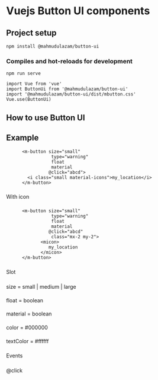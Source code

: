# Vuejs Button UI components

## Project setup
```
npm install @mahmudulazam/button-ui
```

### Compiles and hot-reloads for development
```
npm run serve
```

```
import Vue from 'vue'
import ButtonUi from '@mahmudulazam/button-ui'
import '@mahmudulazam/button-ui/dist/mbutton.css'
Vue.use(ButtonUi)
```
## How to use Button UI
## Example
```
      <m-button size="small"
                 type="warning"
                 float
                 material
                @click="abcd">
        <i class="small material-icons">my_location</i>
      </m-button>
```
###
With icon
###
```
      <m-button size="small"
                 type="warning"
                 float
                 material
                @click="abcd"
                 class="mx-2 my-2">
             <micon>
                my_location
             </micon>
      </m-button>
```
###
Slot 
###
####
 size = small | medium | large
####
####
 float = boolean
####
####
 material = boolean
####
####
color = #000000
####
####
textColor = #ffffff
####
###
Events 
###
####
 @click
####
